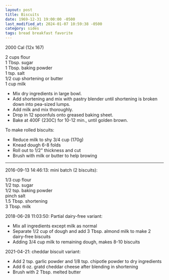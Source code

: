 ```yaml
---
layout: post
title: Biscuits
date: 1969-12-31 19:00:00 -0500
last_modified_at: 2024-01-07 10:59:38 -0500
category: sides
tags: bread breakfast favorite
---
```

2000 Cal (12x 167)
  
2 cups flour  
1 Tbsp. sugar  
1 Tbsp. baking powder  
1 tsp. salt  
1/2 cup shortening or butter  
1 cup milk  

* Mix dry ingredients in large bowl.  
* Add shortening and mix with pastry blender until shortening is broken down into pea-sized lumps.  
* Add milk and mix thoroughly.  
* Drop in 12 spoonfuls onto greased baking sheet.  
* Bake at 400F (230C) for 10-12 min., until golden brown.  

To make rolled biscuits:
* Reduce milk to shy 3/4 cup (170g)
* Knead dough 6-8 folds
* Roll out to 1/2" thickness and cut
* Brush with milk or butter to help browing

---

2016-09-13 14:46:13: mini batch (2 biscuits):

1/3 cup flour  
1/2 tsp. sugar  
1/2 tsp. baking powder  
pinch salt  
1.5 Tbsp. shortening  
3 Tbsp. milk

2018-06-28 11:03:50: Partial dairy-free variant:

* Mix all ingredients except milk as normal
* Separate 1/2 cup of dough and add 3 Tbsp. almond milk to make 2 dairy-free biscuits
* Adding 3/4 cup milk to remaining dough, makes 8-10 biscuits

2021-04-21: cheddar biscuit variant:

* Add 2 tsp. garlic powder and 1/8 tsp. chipotle powder to dry ingredients
* Add 6 oz. gratd cheddar cheese after blending in shortening
* Brush with 2 Tbsp. melted butter
